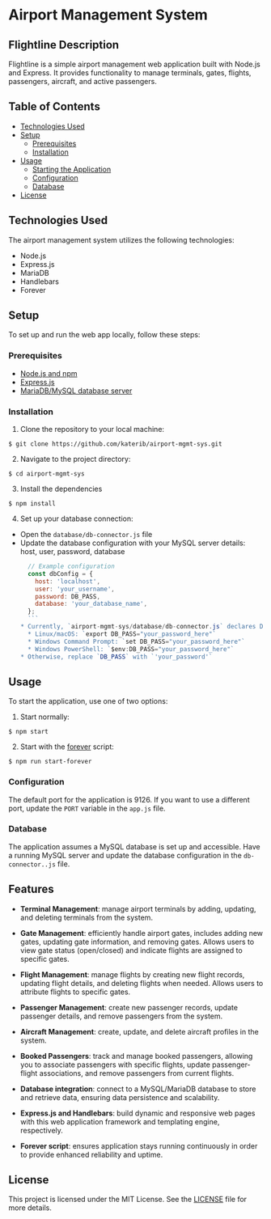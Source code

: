 # Airport Management System

## Flightline Description

Flightline is a simple airport management web application built with Node.js and Express. It provides functionality to manage terminals, gates, flights, passengers, aircraft, and active passengers.

## Table of Contents

- [Technologies Used](#technologies-used)
- [Setup](#setup)
  - [Prerequisites](#prerequisites)
  - [Installation](#installation)
- [Usage](#usage)
  - [Starting the Application](#starting-the-application)
  - [Configuration](#configuration)
  - [Database](#database)
- [License](#license)

## Technologies Used

The airport management system utilizes the following technologies:

* Node.js
* Express.js
* MariaDB
* Handlebars
* Forever

## Setup

To set up and run the web app locally, follow these steps:

### Prerequisites

* [Node.js and npm](https://nodejs.org/en/docs)
* [Express.js]()
* [MariaDB/MySQL database server](https://www.mysql.com)

### Installation

1. Clone the repository to your local machine:

`$ git clone https://github.com/katerib/airport-mgmt-sys.git`

2. Navigate to the project directory:

`$ cd airport-mgmt-sys`

3. Install the dependencies

`$ npm install`

4. Set up your database connection:

* Open the `database/db-connector.js` file
* Update the database configuration with your MySQL server details: host, user, password, database
    ```javascript
      // Example configuration
      const dbConfig = {
        host: 'localhost',
        user: 'your_username',
        password: DB_PASS,
        database: 'your_database_name',
      };
      ```
  * Currently, `airport-mgmt-sys/database/db-connector.js` declares DB_PASS as an environment variable in the current shell session. To do the same, use:
      * Linux/macOS: `export DB_PASS="your_password_here"`
      * Windows Command Prompt: `set DB_PASS="your_password_here"`
      * Windows PowerShell: `$env:DB_PASS="your_password_here"`
  * Otherwise, replace `DB_PASS` with `'your_password'`

## Usage

To start the application, use one of two options:

1. Start normally:

`$ npm start`

2. Start with the [forever](/misc/forever.txt) script:

`$ npm run start-forever`

### Configuration

The default port for the application is 9126. If you want to use a different port, update the `PORT` variable in the `app.js` file.

### Database

The application assumes a MySQL database is set up and accessible. Have a running MySQL server and update the database configuration in the `db-connector..js` file.

## Features

* **Terminal Management**: manage airport terminals by adding, updating, and deleting terminals from the system.

* **Gate Management**: efficiently handle airport gates, includes adding new gates, updating gate information, and removing gates. Allows users to view gate status (open/closed) and indicate flights are assigned to specific gates.

* **Flight Management**: manage flights by creating new flight records, updating flight details, and deleting flights when needed. Allows users to attribute flights to specific gates.

* **Passenger Management**: create new passenger records, update passenger details, and remove passengers from the system. 

* **Aircraft Management**: create, update, and delete aircraft profiles in the system.

* **Booked Passengers**: track and manage booked passengers, allowing you to associate passengers with specific flights, update passenger-flight associations, and remove passengers from current flights.

* **Database integration**: connect to a MySQL/MariaDB database to store and retrieve data, ensuring data persistence and scalability.

* **Express.js and Handlebars**: build dynamic and responsive web pages with this web application framework and templating engine, respectively.

* **Forever script**: ensures application stays running continuously in order to provide enhanced reliability and uptime.

## License

This project is licensed under the MIT License. See the [LICENSE](https://github.com/katerib/airport-mgmt-sys/blob/main/LICENSE) file for more details.